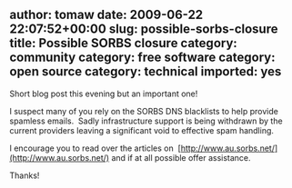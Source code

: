 author: tomaw
date: 2009-06-22 22:07:52+00:00
slug: possible-sorbs-closure
title: Possible SORBS closure
category: community
category: free software
category: open source
category: technical
imported: yes
---
Short blog post this evening but an important one!

I suspect many of you rely on the SORBS DNS blacklists to help provide spamless emails.  Sadly infrastructure support is being withdrawn by the current providers leaving a significant void to effective spam handling.

I encourage you to read over the articles on  [http://www.au.sorbs.net/](http://www.au.sorbs.net/) and if at all possible offer assistance.

Thanks!

